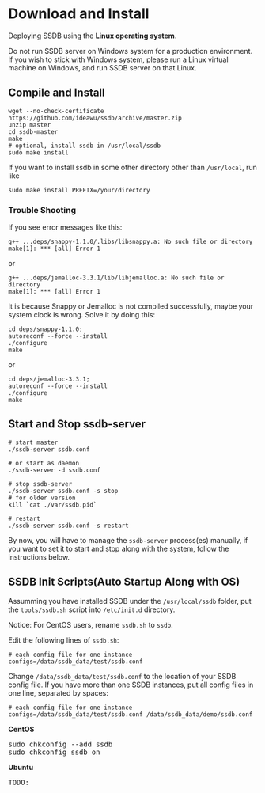 # Download and Install

Deploying SSDB using the __Linux operating system__.

<div class="alert alert-warning">
Do not run SSDB server on Windows system for a production environment. If you wish to stick with Windows system, please run a Linux virtual machine on Windows, and run SSDB server on that Linux.
</div>

## Compile and Install

	wget --no-check-certificate https://github.com/ideawu/ssdb/archive/master.zip
	unzip master
	cd ssdb-master
	make
	# optional, install ssdb in /usr/local/ssdb
	sudo make install

If you want to install ssdb in some other directory other than `/usr/local`, run like

	sudo make install PREFIX=/your/directory

### Trouble Shooting

If you see error messages like this:

	g++ ...deps/snappy-1.1.0/.libs/libsnappy.a: No such file or directory
	make[1]: *** [all] Error 1

or

	g++ ...deps/jemalloc-3.3.1/lib/libjemalloc.a: No such file or directory
	make[1]: *** [all] Error 1
 
It is because Snappy or Jemalloc is not compiled successfully, maybe your system clock is wrong. Solve it by doing this:

    cd deps/snappy-1.1.0;
	autoreconf --force --install
	./configure
	make

or

    cd deps/jemalloc-3.3.1;
	autoreconf --force --install
	./configure
	make

## Start and Stop ssdb-server

	# start master
	./ssdb-server ssdb.conf
	
	# or start as daemon
	./ssdb-server -d ssdb.conf
	
	# stop ssdb-server
	./ssdb-server ssdb.conf -s stop
	# for older version
	kill `cat ./var/ssdb.pid`
	
	# restart
	./ssdb-server ssdb.conf -s restart


By now, you will have to manage the ```ssdb-server``` process(es) manually, if you want to set it to start and stop along with the system, follow the instructions below.

## SSDB Init Scripts(Auto Startup Along with OS)

Assumming you have installed SSDB under the ```/usr/local/ssdb``` folder, put the ```tools/ssdb.sh``` script into ```/etc/init.d``` directory.

<div class="alert alert-warning">
Notice: For CentOS users, rename <code>ssdb.sh</code> to <code>ssdb</code>.
</div>

Edit the following lines of ```ssdb.sh```:

	# each config file for one instance
	configs=/data/ssdb_data/test/ssdb.conf

Change ```/data/ssdb_data/test/ssdb.conf``` to the location of your SSDB config file. If you have more than one SSDB instances, put all config files in one line, separated by spaces:

	# each config file for one instance
	configs=/data/ssdb_data/test/ssdb.conf /data/ssdb_data/demo/ssdb.conf

__CentOS__

<pre>
sudo chkconfig --add ssdb
sudo chkconfig ssdb on
</pre>

__Ubuntu__

<pre>
TODO:
</pre>
